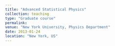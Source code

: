 ```yaml
---
title: "Advanced Statistical Physics"
collection: teaching
type: "Graduate course"
permalink: 
venue: "New York University, Physics Department"
date: 2013-01-24
location: "New York, US"
---
```

